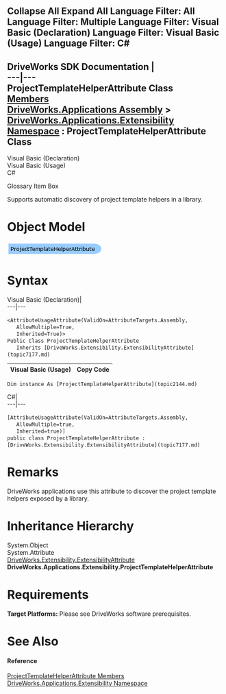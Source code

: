 Collapse All Expand All Language Filter: All  Language Filter: Multiple  Language Filter: Visual Basic (Declaration) Language Filter: Visual Basic (Usage) Language Filter: C#  
---  
DriveWorks SDK Documentation  |   
---|---  
ProjectTemplateHelperAttribute Class   
[Members](topic2145.md)   
[DriveWorks.Applications Assembly](topic13.md) > [DriveWorks.Applications.Extensibility Namespace](topic1995.md) : ProjectTemplateHelperAttribute Class  
---  
  
Visual Basic (Declaration)    
Visual Basic (Usage)    
C# 

Glossary Item Box

Supports automatic discovery of project template helpers in a library. 

# Object Model

![](dotnetdiagramimages/image76.png)

# Syntax

Visual Basic (Declaration)|   
---|---  
      
    
    <AttributeUsageAttribute(ValidOn=AttributeTargets.Assembly, 
       AllowMultiple=True, 
       Inherited=True)>
    Public Class ProjectTemplateHelperAttribute 
       Inherits [DriveWorks.Extensibility.ExtensibilityAttribute](topic7177.md)  
  
Visual Basic (Usage)| Copy Code  
---|---  
      
    
    Dim instance As [ProjectTemplateHelperAttribute](topic2144.md)  
  
C#|   
---|---  
      
    
    [AttributeUsageAttribute(ValidOn=AttributeTargets.Assembly, 
       AllowMultiple=true, 
       Inherited=true)]
    public class ProjectTemplateHelperAttribute : [DriveWorks.Extensibility.ExtensibilityAttribute](topic7177.md)   
  
# Remarks

DriveWorks applications use this attribute to discover the project template helpers exposed by a library.

# Inheritance Hierarchy

System.Object  
System.Attribute  
[DriveWorks.Extensibility.ExtensibilityAttribute](topic7177.md)  
**DriveWorks.Applications.Extensibility.ProjectTemplateHelperAttribute**  


# Requirements

**Target Platforms:** Please see DriveWorks software prerequisites.

# See Also

#### Reference

[ProjectTemplateHelperAttribute Members](topic2145.md)   
[DriveWorks.Applications.Extensibility Namespace](topic1995.md)


